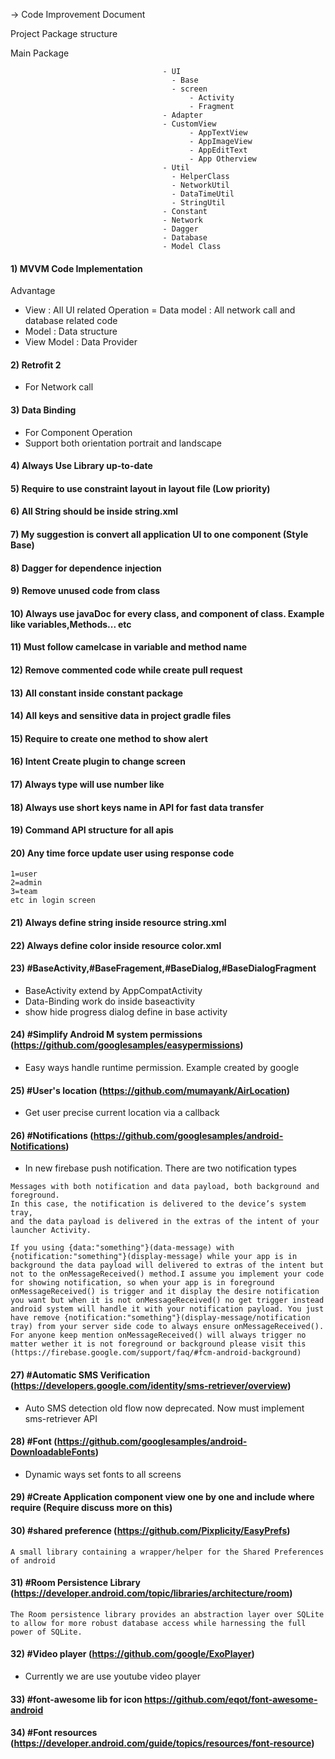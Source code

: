 -> Code Improvement Document 


Project Package structure

Main Package 
```
                                  - UI
                                    - Base
                                    - screen   
                                        - Activity
                                        - Fragment
                                  - Adapter 
                                  - CustomView
                                        - AppTextView
                                        - AppImageView
                                        - AppEditText
                                        - App Otherview
                                  - Util
                                    - HelperClass
                                    - NetworkUtil
                                    - DataTimeUtil
                                    - StringUtil
                                  - Constant
                                  - Network
                                  - Dagger
                                  - Database
                                  - Model Class 
```


#### 1) MVVM Code Implementation

Advantage

- View : All UI related Operation 
= Data model : All network call and database related code
- Model : Data structure
- View Model : Data Provider

#### 2) Retrofit 2

- For Network call

#### 3) Data Binding 

- For Component Operation
- Support both orientation portrait and landscape 

#### 4) Always Use Library up-to-date

#### 5) Require to use constraint layout in layout file (Low priority)  

#### 6) All String should be inside string.xml

#### 7) My suggestion is convert all application UI to one component (Style Base)

#### 8) Dagger for dependence injection

#### 9) Remove unused code from class

#### 10) Always use javaDoc for every class, and component of class. Example like variables,Methods... etc

#### 11) Must follow camelcase in variable and method name

#### 12) Remove commented code while create pull request

#### 13) All constant inside constant package

#### 14) All keys and sensitive data in project gradle files

#### 15) Require to create one method to show alert 

#### 16) Intent Create plugin to change screen

#### 17) Always type will use number like 

#### 18) Always use short keys name in API for fast data transfer

#### 19) Command API structure for all apis

#### 20) Any time force update user using response code 
```
1=user
2=admin
3=team
etc in login screen
```

#### 21) Always define string inside resource string.xml

#### 22) Always define color inside resource color.xml


#### 23) #BaseActivity,#BaseFragement,#BaseDialog,#BaseDialogFragment

- BaseActivity extend by AppCompatActivity
- Data-Binding work do inside baseactivity
- show hide progress dialog define in base activity

#### 24) #Simplify Android M system permissions (https://github.com/googlesamples/easypermissions)
- Easy ways handle runtime permission. Example created by google

#### 25) #User's location (https://github.com/mumayank/AirLocation)
- Get user  precise current location via a callback
 
#### 26) #Notifications (https://github.com/googlesamples/android-Notifications)
- In new firebase push notification. There are two notification types
``` 
Messages with both notification and data payload, both background and foreground. 
In this case, the notification is delivered to the device’s system tray,
and the data payload is delivered in the extras of the intent of your launcher Activity.

If you using {data:"something"}(data-message) with {notification:"something"}(display-message) while your app is in background the data payload will delivered to extras of the intent but not to the onMessageReceived() method.I assume you implement your code for showing notification, so when your app is in foreground onMessageReceived() is trigger and it display the desire notification you want but when it is not onMessageReceived() no get trigger instead android system will handle it with your notification payload. You just have remove {notification:"something"}(display-message/notification tray) from your server side code to always ensure onMessageReceived().
For anyone keep mention onMessageReceived() will always trigger no matter wether it is not foreground or background please visit this (https://firebase.google.com/support/faq/#fcm-android-background)
```

#### 27) #Automatic SMS Verification (https://developers.google.com/identity/sms-retriever/overview)
- Auto SMS detection old flow now deprecated. Now must implement sms-retriever API

#### 28) #Font (https://github.com/googlesamples/android-DownloadableFonts)
- Dynamic ways set fonts to all screens

#### 29) #Create Application component view one by one and include where require (Require discuss more on this)

#### 30) #shared preference (https://github.com/Pixplicity/EasyPrefs)
```
A small library containing a wrapper/helper for the Shared Preferences of android
```

#### 31) #Room Persistence Library (https://developer.android.com/topic/libraries/architecture/room)
```
The Room persistence library provides an abstraction layer over SQLite to allow for more robust database access while harnessing the full power of SQLite.
```

#### 32) #Video player (https://github.com/google/ExoPlayer)
- Currently we are use youtube video player 

#### 33) #font-awesome lib for icon https://github.com/eqot/font-awesome-android

#### 34) #Font resources (https://developer.android.com/guide/topics/resources/font-resource)


  

